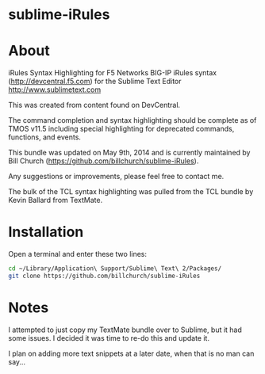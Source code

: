 sublime-iRules
==============

# About

iRules Syntax Highlighting for F5 Networks BIG-IP iRules syntax (http://devcentral.f5.com) for the Sublime Text Editor http://www.sublimetext.com

This was created from content found on DevCentral.

The command completion and syntax highlighting should be complete as of TMOS v11.5 including special highlighting for deprecated commands, functions, and events.

This bundle was updated on May 9th, 2014 and is currently maintained by Bill Church (https://github.com/billchurch/sublime-iRules).

Any suggestions or improvements, please feel free to contact me.

The bulk of the TCL syntax highlighting was pulled from the TCL bundle by Kevin Ballard from TextMate.

# Installation

Open a terminal and enter these two lines:
```bash
cd ~/Library/Application\ Support/Sublime\ Text\ 2/Packages/
git clone https://github.com/billchurch/sublime-iRules
```

# Notes

I attempted to just copy my TextMate bundle over to Sublime, but it had some issues. I decided it was time to re-do this and update it.

I plan on adding more text snippets at a later date, when that is no man can say...